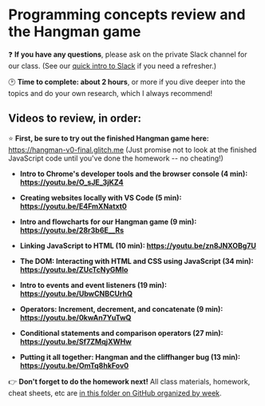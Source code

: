 # Programming concepts review and the Hangman game

❓ **If you have any questions**, please ask on the private Slack channel for our class. (See our [quick intro to Slack](https://github.com/LearnTeachCode/intro-javascript-class/blob/master/week-1/1-1-initial-tools-intro.md#111-intro-to-slack) if you need a refresher.)

:clock2: **Time to complete: about 2 hours**, or more if you dive deeper into the topics and do your own research, which I always recommend!

## Videos to review, in order:

:star: **First, be sure to try out the finished Hangman game here:** https://hangman-v0-final.glitch.me (Just promise not to look at the finished JavaScript code until you've done the homework -- no cheating!)

  - **Intro to Chrome's developer tools and the browser console (4 min): https://youtu.be/O_sJE_3jKZ4**
  
  - **Creating websites locally with VS Code (5 min): https://youtu.be/E4FmXNatxt0**

  - **Intro and flowcharts for our Hangman game (9 min): https://youtu.be/28r3b6E__Rs**

  - **Linking JavaScript to HTML (10 min): https://youtu.be/zn8JNXOBg7U**

  - **The DOM: Interacting with HTML and CSS using JavaScript (34 min): https://youtu.be/ZUcTcNyGMlo**

  - **Intro to events and event listeners (19 min): https://youtu.be/UbwCNBCUrhQ**

  - **Operators: Increment, decrement, and concatenate (9 min): https://youtu.be/0kwAn7YuTwQ**

  - **Conditional statements and comparison operators (27 min): https://youtu.be/Sf7ZMqjXWHw**

  - **Putting it all together: Hangman and the cliffhanger bug (13 min): https://youtu.be/OmTq8hkFov0**

:point_right: **Don't forget to do the homework next!** All class materials, homework, cheat sheets, etc are [in this folder on GitHub organized by week](https://github.com/LearnTeachCode/intro-javascript-class).
